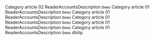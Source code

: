 Category article 02
ReaderAccountsDescription
`Demo`
Category article 01
ReaderAccountsDescription
`Demo`
Category article 01
ReaderAccountsDescription
`Demo`
Category article 01
ReaderAccountsDescription
`Demo`
Category article 01
ReaderAccountsDescription
`Demo`
Category article 01
ReaderAccountsDescription
`Demo`
dhilip
